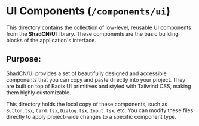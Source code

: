 # UI Components (`/components/ui`)

This directory contains the collection of low-level, reusable UI components from the **ShadCN/UI** library. These components are the basic building blocks of the application's interface.

## Purpose:

ShadCN/UI provides a set of beautifully designed and accessible components that you can copy and paste directly into your project. They are built on top of Radix UI primitives and styled with Tailwind CSS, making them highly customizable.

This directory holds the local copy of these components, such as `Button.tsx`, `Card.tsx`, `Dialog.tsx`, `Input.tsx`, etc. You can modify these files directly to apply project-wide changes to a specific component type.
